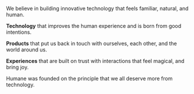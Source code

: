 
We believe in building innovative technology that feels familiar, natural, and human.

**Technology** that improves the human experience and is born from good intentions.

**Products** that put us back in touch with ourselves, each other, and the world around us.

**Experiences** that are built on trust with interactions that feel magical, and bring joy.

Humane was founded on the principle that we all deserve more from technology.
